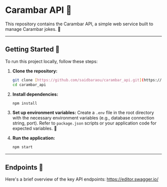# Carambar API 🍬

This repository contains the Carambar API, a simple web service built to manage Carambar jokes. 🚀

---

## Getting Started 🏁

To run this project locally, follow these steps:

1.  **Clone the repository:**
    ```bash
    git clone [https://github.com/saidbaraou/carambar_api.git](https://github.com/saidbaraou/carambar_api.git)
    cd carambar_api
    ```

2.  **Install dependencies:**
    ```bash
    npm install
    ```

3.  **Set up environment variables:**
    Create a `.env` file in the root directory with the necessary environment variables (e.g., database connection string, port). Refer to `package.json` scripts or your application code for expected variables. 🔑

4.  **Run the application:**
    ```bash
    npm start
    ```

---

## Endpoints 🎯

Here's a brief overview of the key API endpoints:
https://editor.swagger.io/
